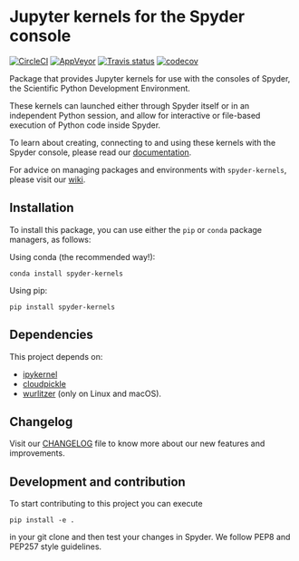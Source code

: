 # Jupyter kernels for the Spyder console

[![CircleCI](https://circleci.com/gh/spyder-ide/spyder-kernels.svg?style=shield)](https://circleci.com/gh/spyder-ide/spyder-kernels)
[![AppVeyor](https://ci.appveyor.com/api/projects/status/pd0etf64xyiyd3qb/branch/master?svg=true)](https://ci.appveyor.com/project/spyder-ide/spyder-kernels/branch/master)
[![Travis status](https://travis-ci.org/spyder-ide/spyder-kernels.svg?branch=master)](https://travis-ci.org/spyder-ide/spyder-kernels)
[![codecov](https://codecov.io/gh/spyder-ide/spyder-kernels/branch/master/graph/badge.svg)](https://codecov.io/gh/spyder-ide/spyder-kernels)

Package that provides Jupyter kernels for use with the consoles of Spyder, the
Scientific Python Development Environment.

These kernels can launched either through Spyder itself or in an independent
Python session, and allow for interactive or file-based execution of Python
code inside Spyder.

To learn about creating, connecting to and using these kernels with the Spyder
console, please read our [documentation](https://docs.spyder-ide.org/ipythonconsole.html).

For advice on managing packages and environments with `spyder-kernels`, please visit
our [wiki](https://github.com/spyder-ide/spyder/wiki/Working-with-packages-and-environments-in-Spyder).

## Installation

To install this package, you can use either the ``pip`` or ``conda`` package
managers, as follows:

Using conda (the recommended way!):

```
conda install spyder-kernels
```

Using pip:

```
pip install spyder-kernels
```

## Dependencies

This project depends on:

* [ipykernel](https://github.com/ipython/ipykernel/)
* [cloudpickle](https://github.com/cloudpipe/cloudpickle)
* [wurlitzer](https://github.com/minrk/wurlitzer) (only on Linux and macOS).


## Changelog

Visit our [CHANGELOG](CHANGELOG.md) file to know more about our new features
and improvements.

## Development and contribution

To start contributing to this project you can execute

```
pip install -e .
```

in your git clone and then test your changes in Spyder. We follow PEP8 and
PEP257 style guidelines.
